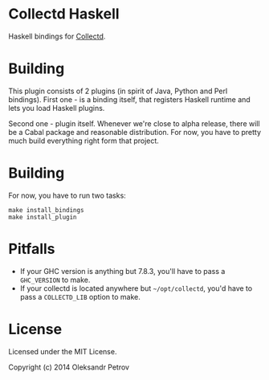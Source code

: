 # Collectd Haskell

Haskell bindings for [Collectd](https://github.com/collectd/collectd).

# Building

This plugin consists of 2 plugins (in spirit of Java, Python and Perl bindings).
First one - is a binding itself, that registers Haskell runtime and lets
you load Haskell plugins.

Second one - plugin itself. Whenever we're close to alpha release, there will be
a Cabal package and reasonable distribution. For now, you have to pretty
much build everything right form that project.

# Building

For now, you have to run two tasks:

```
make install_bindings
make install_plugin
```

# Pitfalls

  * If your GHC version is anything but 7.8.3, you'll have to pass a `GHC_VERSION` to make.
  * If your collectd is located anywhere but `~/opt/collectd`, you'd have to pass
    a `COLLECTD_LIB` option to make.


# License

Licensed under the MIT License.

Copyright (c) 2014 Oleksandr Petrov

